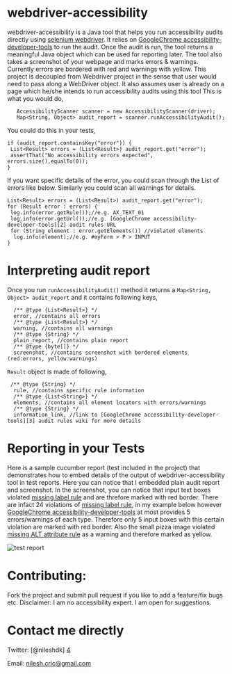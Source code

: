 webdriver-accessibility
=======================

webdriver-accessibility is a Java tool that helps you run accessibility audits directly using [selenium webdriver][1]. It relies on [GoogleChrome accessibility-developer-tools][2] to run the audit. Once the audit is run, the tool returns a meaningful Java object which can be used for reporting later. The tool also takes a screenshot of your
webpage and marks errors & warnings. Currently errors are bordered with red and warnings with yellow. This project is decoupled from Webdriver project in the sense that user would need to pass along a WebDriver object. It also assumes user is already on a page which he/she intends to run accessibility audits using this tool
This is what you would do,

```
   AccessibilityScanner scanner = new AccessibilityScanner(driver);
   Map<String, Object> audit_report = scanner.runAccessibilityAudit();
```
You could do this in your tests,

```
if (audit_report.containsKey("error")) {
 List<Result> errors = (List<Result>) audit_report.get("error");
 assertThat("No accessibility errors expected", errors.size(),equalTo(0));
}
```
If you want specific details of the error, you could scan through the List of errors like below. Similarly you could scan all warnings for details.

```
List<Result> errors = (List<Result>) audit_report.get("error"); 
for (Result error : errors) {
 log.info(error.getRule());//e.g. AX_TEXT_01
 log.info(error.getUrl());//e.g. [GoogleChrome accessibility-developer-tools][2] audit rules URL
 for (String element : error.getElements()) //violated elements
  log.info(element);//e.g. #myForm > P > INPUT
}
```

Interpreting audit report
===========================
Once you run ```runAccessibilityAudit()``` method it returns a ```Map<String, Object> audit_report``` and it contains following keys,
```
  /** @type {List<Result>} */
  error, //contains all errors
  /** @type {List<Result>} */
  warning, //contains all warnings
  /** @type {String} */
  plain_report, //contains plain report
  /** @type {byte[]} */
  screenshot, //contains screenshot with bordered elements (red:errors, yellow:warnings)
```
```Result``` object is made of following,
```
 /** @type {String} */
  rule, //contains specific rule information
  /** @type {List<String>} */
  elements, //contains all element locators with errors/warnings
  /** @type {String} */
  information_link, //link to [GoogleChrome accessibility-developer-tools][3] audit rules wiki for more details
```

Reporting in your Tests
=======================
Here is a sample cucumber report (test included in the project) that demonstrates how to embed details of the output of webdriver-accessibility tool in test reports.
Here you can notice that I embedded plain audit report and screenshot. In the screenshot, you can notice that input text boxes violated [missing label rule][5] and are threfore marked with red border. There are infact 24 violations of [missing label rule][5], 
in my example below however [GoogleChrome accessibility-developer-tools][2] at most provides 5 errors/warnings of each type. Therefore only 5 input boxes with this certain violation are marked with red border.
Also the small pizza image violated [missing ALT attribute rule][6] as a warning and therefore marked as yellow. 

 ![test report](/src/test/resources/report.png?raw=true)

Contributing: 
=======================
Fork the project and submit pull request if you like to add a feature/fix bugs etc.
Disclaimer: I am no accessibility expert. I am open for suggestions.

Contact me directly
=======================
Twitter: [@nileshdk] [4]

Email: nilesh.cric@gmail.com

[1]: https://code.google.com/p/selenium/wiki/GettingStarted "selenium webdriver"
[2]: https://github.com/GoogleChrome/accessibility-developer-tools "GoogleChrome accessibility-developer-tools"
[3]: https://github.com/GoogleChrome/accessibility-developer-tools/wiki/Audit-Rules "GoogleChrome accessibility-developer-tools audit rules"
[4]: https://twitter.com/nileshdk "@nileshdk"
[5]: https://github.com/GoogleChrome/accessibility-developer-tools/wiki/Audit-Rules#-ax_text_01--controls-and-media-elements-should-have-labels "missing label rule"
[6]: https://github.com/GoogleChrome/accessibility-developer-tools/wiki/Audit-Rules#-ax_text_02--images-should-have-an-alt-attribute-unless-they-have-an-aria-role-of-presentation "missing ALT attribute rule"

